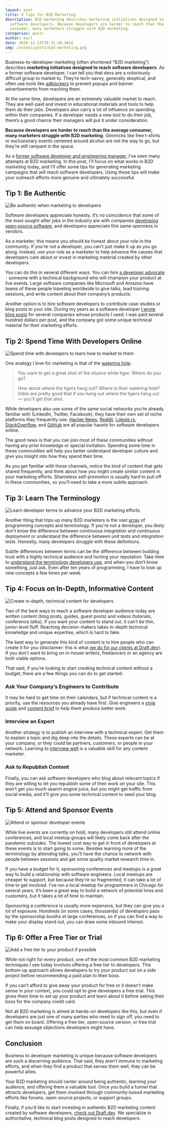 ```yaml
---
layout: post
title: 6 Tips for B2D Marketing
description: B2D marketing describes marketing initiatives designed to attract
  software developers. Because developers are harder to reach than the average
  consumer, many marketers struggle with B2D marketing.
categories: posts
author: karl
date: 2020-12-12T19:31:38.463Z
img: /assets/posts/b2d-marketing.png
---
```


Business-to-developer marketing (often shortened “B2D marketing”) describes **marketing initiatives designed to reach software developers**. As a former software developer, I can tell you that devs are a notoriously difficult group to market to. They’re tech-savvy, generally skeptical, and often use tools like [adblockers](https://www.forbes.com/sites/tjmccue/2019/03/19/47-percent-of-consumers-are-blocking-ads/?sh=244a64d02037) to prevent popups and banner advertisements from reaching them.

At the same time, developers are an extremely valuable market to reach. They are well-paid and invest in educational materials and tools to help them do their jobs. Developers also carry a lot of influence on spending within their companies. If a developer needs a new tool to do their job, there’s a good chance their managers will put it under consideration.

<!-- signup -->

**Because developers are harder to reach than the average consumer, many marketers struggle with B2D marketing**. Gimmicks like free t-shirts or exclusionary events centered around alcohol are not the way to go, but they’re still rampant in the space.

As a [former software developer and engineering manager](https://www.toptal.com/engineering-management/a-day-in-life-engineering-manager), I've seen many attempts at B2D marketing. In this post, I'll focus on what works in B2D marketing today, and I'll offer some tips for generating marketing campaigns that will reach software developers. Using these tips will make your outreach efforts more genuine and ultimately successful.

## Tip 1: Be Authentic

![Be authentic when marketing to developers](https://i.imgur.com/MfurIjf.png)

Software developers appreciate honesty. It’s no coincidence that some of the most sought-after jobs in the industry are with companies [developing open-source software](https://www.ycombinator.com/library/56-why-the-best-companies-and-developers-give-away-almost-everything-they-do), and developers appreciate this same openness in vendors.

As a marketer, this means you should be honest about your role in the community. If you're not a developer, you can't just make it up as you go along. Instead, use your role as a marketer to help advance the causes that developers care about or invest in marketing material created by other developers.

You can do this in several different ways. You can hire [a developer advocate](https://www.freecodecamp.org/news/what-the-heck-is-a-developer-advocate-87ab4faccfc4/) - someone with a technical background who will champion your product at live events. Large software companies like Microsoft and Amazon have teams of these people traveling worldwide to give talks, lead training sessions, and write content about their company’s products.

Another option is to hire software developers to contribute case studies or blog posts to your site. During my years as a software developer [I wrote blog posts](https://www.karllhughes.com/posts/start-freelance-blogging) for several companies whose products I used. I was paid several hundred dollars per post, and the company got some unique technical material for their marketing efforts.

## Tip 2: Spend Time With Developers Online

![Spend time with developers to learn how to market to them](https://i.imgur.com/ndTg16O.png)

One analogy I love for marketing is that of the [watering hole](https://www.mclellanmarketing.com/2007/09/where-is-your-c.html):

> You want to get a great shot of the elusive white tiger. Where do you go?
> 
> How about where the tigers hang out? Where is their watering hole? Odds are pretty good that if you hang out where the tigers hang out — you'll get that shot.

While developers also use some of the same social networks you’re already familiar with (LinkedIn, Twitter, Facebook), they have their own set of niche platforms they frequently use. [Hacker News](https://news.ycombinator.com/), [Reddit](https://www.reddit.com/), [Lobste.rs](http://lobste.rs/), [StackOverflow](https://stackoverflow.com/), and [GitHub](https://github.com/) are all popular haunts for software developers online.

The good news is that you can join most of these communities without having any prior knowledge or special invitation. Spending some time in these communities will help you better understand developer culture and give you insight into how they spend their time.

As you get familiar with these channels, notice the kind of content that gets shared frequently, and think about how you might create similar content in your marketing efforts. Shameless self-promotion is usually hard to pull off in these communities, so you’ll need to take a more subtle approach.

## Tip 3: Learn The Terminology

![Learn developer terms to advance your B2D marketing efforts](https://i.imgur.com/fSM3ozj.png)

Another thing that trips up many B2D marketers is the vast [array](https://en.wikipedia.org/wiki/Array_data_structure) of programming concepts and terminology. If you're not a developer, you likely don't know the difference between _continuous integration_ and _continuous deployment_ or understand the difference between _unit tests_ and _integration tests_. Honestly, many developers struggle with these definitions.

Subtle differences between terms can be the difference between building trust with a highly technical audience and hurting your reputation. Take time to [understand the terminology developers use](https://www.programmingforbeginnersbook.com/blog/expand_your_programming_vocabulary/), and when you don’t know something, just ask. Even after ten years of programming, I have to look up new concepts a few times per week.

## Tip 4: Focus on In-Depth, Informative Content

![Create in-depth, technical content for developers](https://i.imgur.com/1hoAgOm.png)

Two of the best ways to reach a software developer audience today are written content (blog posts, guides, guest posts) and videos (tutorials, conference talks). If you want your content to stand out, it can’t be thin, junior-level fluff. Reaching decision-makers takes in-depth technical knowledge and unique expertise, which is hard to fake.

The best way to generate this kind of content is to hire people who can create it for you (disclaimer: this is what [we do for our clients at Draft.dev](https://draft.dev)). If you don’t want to bring on in-house writers, freelancers or an agency are both viable options.

That said, if you’re looking to start creating technical content without a budget, there are a few things you can do to get started:

### Ask Your Company’s Engineers to Contribute
It may be hard to get time on their calendars, but if technical content is a priority, use the resources you already have first. Give engineers a [style guide](https://draft.dev/learn/styleguide) and [content brief](https://draft.dev/learn/content-plan) to help them produce better work.

### Interview an Expert
Another strategy is to publish an interview with a technical expert. Get them to explain a topic and dig deep into the details. These experts can be at your company, or they could be partners, customers, or people in your network. Learning to [interview well](https://contentmarketinginstitute.com/2017/01/journalists-interviews-life/) is a valuable skill for any content marketer.

### Ask to Republish Content
Finally, you can ask software developers who blog about relevant topics if they are willing to let you republish some of their work on your site. This won’t get you much search engine juice, but you might get traffic from social media, and it’ll give you some technical content to seed your blog.

## Tip 5: Attend and Sponsor Events

![Attend or sponsor developer events](https://i.imgur.com/QKGso2n.png)

While live events are currently on hold, many developers still attend online conferences, and local meetup groups will likely come back after the pandemic subsides. The lowest cost way to get in front of developers at these events is to start going to some. Besides learning more of the terminology by attending talks, you’ll have the chance to network with people between sessions and get some quality market research time in.

If you have a budget for it, sponsoring conferences and meetups is a great way to build a relationship with software engineers. Local meetups are cheaper to support, but because they're so fragmented, it can take a lot of time to get involved. I've run a local meetup for programmers in Chicago for several years. It’s been a great way to build a network of potential hires and customers, but it takes a lot of time to maintain.

Sponsoring a conference is usually more expensive, but they can give you a lot of exposure. Hundreds (in some cases, thousands) of developers pass by the sponsorship booths at large conferences, so if you can find a way to make your display stand out, you can draw some inbound interest.

## Tip 6: Offer a Free Tier or Trial

![Add a free tier to your product if possible](https://i.imgur.com/7zmLiqS.png)

While not right for every product, one of the most common B2D marketing techniques I see today involves offering a free tier to developers. This bottom-up approach allows developers to try your product out on a side project before recommending a paid plan to their boss.

If you can’t afford to give away your product for free or it doesn’t make sense in your context, you could opt to give developers a free trial. This gives them time to set up your product and learn about it before asking their boss for the company credit card.

Not all B2D marketing is aimed at hands-on developers like this, but even if developers are just one of many parties who need to sign off, you need to get them on board. Offering a free tier, open-source version, or free trial can help assuage objections developers might have.

## Conclusion
Business to developer marketing is unique because software developers are such a discerning audience. That said, they aren’t immune to marketing efforts, and when they find a product that serves them well, they can be powerful allies.

Your B2D marketing should center around being authentic, learning your audience, and offering them a valuable tool. Once you build a funnel that attracts developers, get them involved through community-based marketing efforts like forums, open-source projects, or support groups.

Finally, if you’d like to start investing in authentic B2D marketing content created by software developers, [check out Draft.dev](http://draft.dev/). We specialize in authoritative, technical blog posts designed to reach developers.
